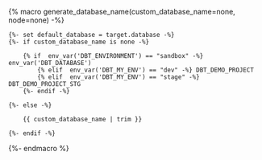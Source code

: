 {% macro generate_database_name(custom_database_name=none, node=none) -%}

    {%- set default_database = target.database -%}
    {%- if custom_database_name is none -%}

        {% if  env_var('DBT_ENVIRONMENT') == "sandbox" -%} env_var('DBT_DATABASE') 
            {% elif  env_var('DBT_MY_ENV') == "dev" -%} DBT_DEMO_PROJECT
            {% elif  env_var('DBT_MY_ENV') == "stage" -%} DBT_DEMO_PROJECT_STG
        {%- endif -%}

    {%- else -%}

        {{ custom_database_name | trim }}

    {%- endif -%}

{%- endmacro %}